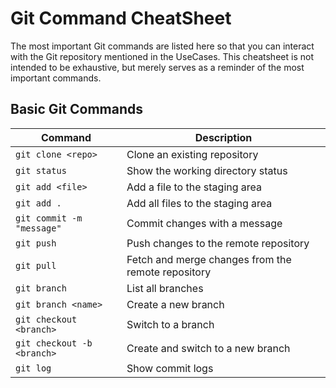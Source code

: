 # Git Command CheatSheet
The most important Git commands are listed here so that you can interact with the Git repository mentioned in the UseCases.
This cheatsheet is not intended to be exhaustive, but merely serves as a reminder of the most important commands.

## Basic Git Commands

| Command | Description |
|--------|-------------|
| `git clone <repo>` | Clone an existing repository |
| `git status` | Show the working directory status |
| `git add <file>` | Add a file to the staging area |
| `git add .` | Add all files to the staging area |
| `git commit -m "message"` | Commit changes with a message |
| `git push` | Push changes to the remote repository |
| `git pull` | Fetch and merge changes from the remote repository |
| `git branch` | List all branches |
| `git branch <name>` | Create a new branch |
| `git checkout <branch>` | Switch to a branch |
| `git checkout -b <branch>` | Create and switch to a new branch |
| `git log` | Show commit logs |